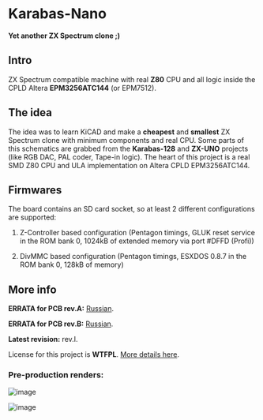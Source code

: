 # Karabas-Nano

**Yet another ZX Spectrum clone ;)**

## Intro

ZX Spectrum compatible machine with real **Z80** CPU and all logic inside the CPLD Altera **EPM3256ATC144** (or EPM7512).

## The idea

The idea was to learn KiCAD and make a **cheapest** and **smallest** ZX Spectrum clone with minimum components and real CPU. 
Some parts of this schematics are grabbed from the **Karabas-128** and **ZX-UNO** projects (like RGB DAC, PAL coder, Tape-in logic).
The heart of this project is a real SMD Z80 CPU and ULA implementation on Altera CPLD EPM3256ATC144. 

## Firmwares

The board contains an SD card socket, so at least 2 different configurations are supported:

1) Z-Controller based configuration (Pentagon timings, GLUK reset service in the ROM bank 0, 1024kB of extended memory via port #DFFD (Profi))

2) DivMMC based configuration (Pentagon timings, ESXDOS 0.8.7 in the ROM bank 0, 128kB of memory)

## More info

**ERRATA for PCB rev.A:** [Russian](https://github.com/andykarpov/karabas-nano/blob/master/ERRATA_revA.md).

**ERRATA for PCB rev.B:** [Russian](https://github.com/andykarpov/karabas-nano/blob/master/ERRATA_revB.md).

**Latest revision:** rev.I.

License for this project is **WTFPL**. [More details here](https://github.com/andykarpov/karabas-nano/blob/master/LICENSE.md).


### Pre-production renders:

![image](https://github.com/andykarpov/karabas-nano/raw/master/docs/photos/karabas-nano-revI-top.png)

![image](https://github.com/andykarpov/karabas-nano/raw/master/docs/photos/karabas-nano-revI-bottom.png)

